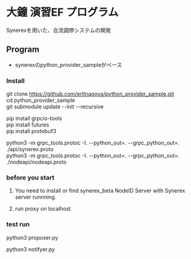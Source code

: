 # 大鐘 演習EF プログラム
Synerexを用いた、合流調停システムの開発

## Program
* synerexのpython_provider_sampleがベース


### Install

git clone https://github.com/ertlnagoya/python_provider_sample.git  
cd python_provider_sample  
git submodule update --init --recursive  

pip install grpcio-tools  
pip install futures  
pip install protobuf3

python3 -m grpc_tools.protoc -I. --python_out=. --grpc_python_out=. ./api/synerex.proto  
python3 -m grpc_tools.protoc -I. --python_out=. --grpc_python_out=. ./nodeapi/nodeapi.proto  

### before you start

1. You need to install or find synerex_beta NodeID Server with Synerex server runnning.

2. run proxy on localhost

### test run

python3 proposer.py

python3 notifyer.py
